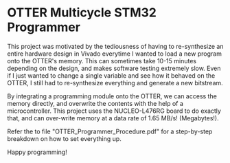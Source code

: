 # OTTER Multicycle STM32 Programmer

This project was motivated by the tediousness of having to re-synthesize an entire hardware design in Vivado everytime I wanted to load a new program onto the OTTER's memory. This can sometimes take 10-15 minutes depending on the design, and makes software testing extremely slow. Even if I just wanted to change a single variable and see how it behaved on the OTTER, I still had to re-synthesize everything and generate a new bitstream.

By integrating a programming module onto the OTTER, we can access the memory directly, and overwrite the contents with the help of a microcontroller. This project uses the NUCLEO-L476RG board to do exactly that, and can over-write memory at a data rate of 1.65 MB/s! (Megabytes!).

Refer the to file "OTTER_Programmer_Procedure.pdf" for a step-by-step breakdown on how to set everything up.

Happy programming!
